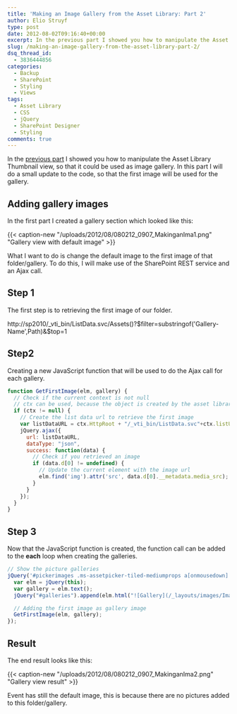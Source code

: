 ```yaml
---
title: 'Making an Image Gallery from the Asset Library: Part 2'
author: Elio Struyf
type: post
date: 2012-08-02T09:16:40+00:00
excerpt: In the previous part I showed you how to manipulate the Asset Library Thumbnail view, so that it could be used as image gallery. In this part I will do a small update to the code, so that the first image will be used for the gallery.
slug: /making-an-image-gallery-from-the-asset-library-part-2/
dsq_thread_id:
  - 3836444856
categories:
  - Backup
  - SharePoint
  - Styling
  - Views
tags:
  - Asset Library
  - CSS
  - jQuery
  - SharePoint Designer
  - Styling
comments: true
---
```


In the [previous part](https://www.eliostruyf.com/making-an-image-gallery-inside-the-asset-library-part-1/ "Making an Image Gallery Inside the Asset Library: Part 1") I showed you how to manipulate the Asset Library Thumbnail view, so that it could be used as image gallery. In this part I will do a small update to the code, so that the first image will be used for the gallery.

## Adding gallery images

In the first part I created a gallery section which looked like this:

{{< caption-new "/uploads/2012/08/080212_0907_MakinganIma1.png" "Gallery view with default image" >}}

What I want to do is change the default image to the first image of that folder/gallery. To do this, I will make use of the SharePoint REST service and an Ajax call.

## Step 1

The first step is to retrieving the first image of our folder.

http://sp2010/_vti_bin/ListData.svc/Assets()?$filter=substringof('Gallery-Name',Path)&$top=1

## Step2

Creating a new JavaScript function that will be used to do the Ajax call for each gallery.


```javascript
function GetFirstImage(elm, gallery) {
  // Check if the current context is not null
  // ctx can be used, because the object is created by the asset library view
  if (ctx != null) {
    // Create the list data url to retrieve the first image
    var listDataURL = ctx.HttpRoot + "/_vti_bin/ListData.svc"+ctx.listUrlDir+"()?$filter=substringof('"+gallery+"',Path)&$select=Name,Path&$top=1";
    jQuery.ajax({
      url: listDataURL,
      dataType: "json",
      success: function(data) {
        // Check if you retrieved an image
        if (data.d[0] != undefined) {
          // Update the current element with the image url
          elm.find('img').attr('src', data.d[0].__metadata.media_src);
        }
      }
    });
  }
}
```


## Step 3

Now that the JavaScript function is created, the function call can be added to the **each** loop when creating the galleries.


```javascript
// Show the picture galleries
jQuery('#pickerimages .ms-assetpicker-tiled-mediumprops a[onmousedown]').each(function() {
  var elm = jQuery(this);
  var gallery = elm.text();
  jQuery("#galleries").append(elm.html("![Gallery](/_layouts/images/ImagePreviewHH.PNG)<span>"+gallery+"</span>"));

  // Adding the first image as gallery image
  GetFirstImage(elm, gallery);
});
```


## Result

The end result looks like this:

{{< caption-new "/uploads/2012/08/080212_0907_MakinganIma2.png" "Gallery view result" >}}

Event has still the default image, this is because there are no pictures added to this folder/gallery.